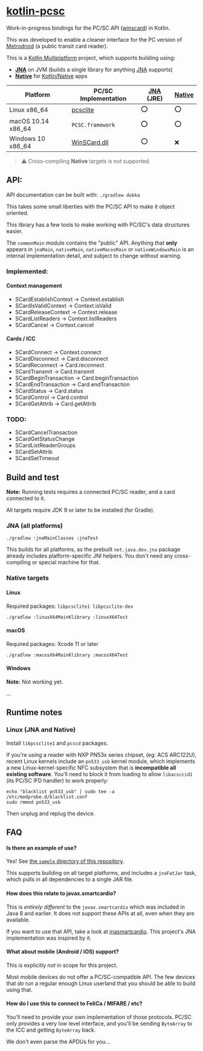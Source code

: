 # [kotlin-pcsc][]

Work-in-progress bindings for the PC/SC API ([winscard][]) in Kotlin.

This was developed to enable a cleaner interface for the PC version of [Metrodroid][] (a public
transit card reader).

This is a [Kotlin Multiplatform][multi] project, which supports building using:

* **[JNA][]** on JVM (builds a single library for anything [JNA][] supports)
* **[Native][]** for [Kotlin/Native][native] apps

Platform           | PC/SC Implementation     | [JNA][] (JRE) | [Native][]
------------------ | ------------------------ | ------------- | ----------
Linux x86_64       | [pcsclite][]             | :o:           | :o:
macOS 10.14 x86_64 | `PCSC.framework`         | :o:           | :o:
Windows 10 x86_64  | [WinSCard.dll][winscard] | :o:           | :x:

> :warning: Cross-compiling **Native** targets is not supported.

## API:

API documentation can be built with: `./gradlew dokka`

This takes some small liberties with the PC/SC API to make it object oriented.

This library has a few tools to make working with PC/SC's data structures easier.

The `commonMain` module contains the "public" API. Anything that **only** appears in `jnaMain`,
`nativeMain`, `nativeMacosMain` or `nativeWindowsMain` is an internal implementation detail, and
subject to change without warning.

### Implemented:

#### Context management

* SCardEstablishContext -> Context.establish
* SCardIsValidContext -> Context.isValid
* SCardReleaseContext -> Context.release
* SCardListReaders -> Context.listReaders
* SCardCancel -> Context.cancel

#### Cards / ICC

* SCardConnect -> Context.connect
* SCardDisconnect -> Card.disconnect
* SCardReconnect -> Card.reconnect
* SCardTransmit -> Card.transmit
* SCardBeginTransaction -> Card.beginTransaction
* SCardEndTransaction -> Card.endTransaction
* SCardStatus -> Card.status
* SCardControl -> Card.control
* SCardGetAttrib -> Card.getAttrib

### TODO:

* SCardCancelTransaction
* SCardGetStatusChange
* SCardListReaderGroups
* SCardSetAttrib
* SCardSetTimeout

## Build and test

**Note:** Running tests requires a connected PC/SC reader, and a card connected to it.

All targets require JDK 9 or later to be installed (for Gradle).

### JNA (all platforms)

```
./gradlew :jnaMainClasses :jnaTest
```

This builds for all platforms, as the prebuilt `net.java.dev.jna` package already includes
platform-specific JNI helpers.  You don't need any cross-compiling or special machine for that.

### Native targets
#### Linux

Required packages: `libpcsclite1 libpcsclite-dev`

```
./gradlew :linuxX64MainKlibrary :linuxX64Test
```

#### macOS

Required packages: Xcode 11 or later

```
./gradlew :macosX64MainKlibrary :macosX64Test
```

#### Windows

**Note:** Not working yet.

...

## Runtime notes

### Linux (JNA and Native)

Install `libpcsclite1` and `pcscd` packages.

If you're using a reader with NXP PN53x series chipset, (eg: ACS ARC122U), recent Linux kernels
include an `pn533_usb` kernel module, which implements a new Linux-kernel-specific NFC subsystem
that is **incompatible all existing software**. You'll need to block it from loading to allow
`libacsccid1` (its PC/SC IFD handler) to work properly:

```
echo "blacklist pn533_usb" | sudo tee -a /etc/modprobe.d/blacklist.conf
sudo rmmod pn533_usb
```

Then unplug and replug the device.

## FAQ

#### Is there an example of use?

Yes!  See [the `sample` directory of this repository](./sample/).

This supports building on all target platforms, and includes a `jnaFatJar` task, which pulls in all
dependencies to a single JAR file.

#### How does this relate to javax.smartcardio?

This is _entirely different_ to the `javax.smartcardio` which was included in Java 8 and earlier.
It does not support these APIs at all, even when they are available.

If you want to use that API, take a look at [jnasmartcardio][]. This project's JNA implementation
was inspired by it.

#### What about mobile (Android / iOS) support?

This is explicitly _not_ in scope for this project.

Most mobile devices do not offer a PC/SC-compatible API. The few devices that _do_ run a regular
enough Linux userland that you should be able to build using that.

#### How do I use this to connect to FeliCa / MIFARE / etc?

You'll need to provide your own implementation of those protocols. PC/SC only provides a very low
level interface, and you'll be sending `ByteArray` to the ICC and getting `ByteArray` back.

We don't even parse the APDUs for you...

[JNA]: https://github.com/java-native-access/jna
[jnasmartcardio]: https://github.com/jnasmartcardio/jnasmartcardio
[kotlin-pcsc]: https://github.com/micolous/kotlin-pcsc
[Metrodroid]: https://github.com/metrodroid/metrodroid
[multi]: https://kotlinlang.org/docs/reference/multiplatform.html
[native]: https://kotlinlang.org/docs/reference/native-overview.html
[pcsclite]: https://pcsclite.apdu.fr/
[winscard]: https://docs.microsoft.com/en-us/windows/win32/api/winscard/
